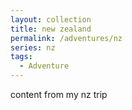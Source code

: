 ```yaml
---
layout: collection
title: new zealand
permalink: /adventures/nz
series: nz
tags:
  - Adventure
---
```


content from my nz trip
